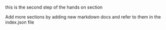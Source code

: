 this is the second step of the hands on section

Add more sections by adding new markdown docs and refer to them in the index.json file
